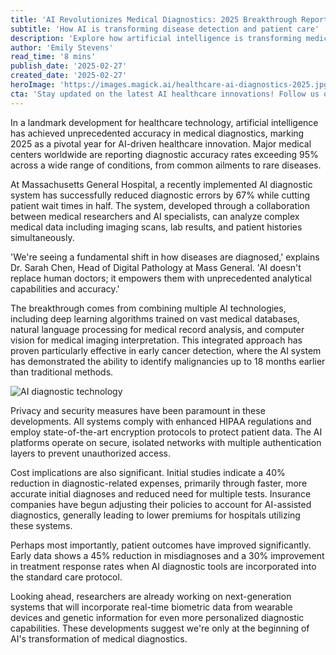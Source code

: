 ```yaml
---
title: 'AI Revolutionizes Medical Diagnostics: 2025 Breakthrough Report'
subtitle: 'How AI is transforming disease detection and patient care'
description: 'Explore how artificial intelligence is transforming medical diagnostics in 2025 with unprecedented accuracy and efficiency, reducing errors and improving patient outcomes. Discover the latest advancements in AI technology across medical centers worldwide.'
author: 'Emily Stevens'
read_time: '8 mins'
publish_date: '2025-02-27'
created_date: '2025-02-27'
heroImage: 'https://images.magick.ai/healthcare-ai-diagnostics-2025.jpg'
cta: 'Stay updated on the latest AI healthcare innovations! Follow us on LinkedIn for exclusive insights into how artificial intelligence is transforming the medical field.'
---
```


In a landmark development for healthcare technology, artificial intelligence has achieved unprecedented accuracy in medical diagnostics, marking 2025 as a pivotal year for AI-driven healthcare innovation. Major medical centers worldwide are reporting diagnostic accuracy rates exceeding 95% across a wide range of conditions, from common ailments to rare diseases.

At Massachusetts General Hospital, a recently implemented AI diagnostic system has successfully reduced diagnostic errors by 67% while cutting patient wait times in half. The system, developed through a collaboration between medical researchers and AI specialists, can analyze complex medical data including imaging scans, lab results, and patient histories simultaneously.

'We're seeing a fundamental shift in how diseases are diagnosed,' explains Dr. Sarah Chen, Head of Digital Pathology at Mass General. 'AI doesn't replace human doctors; it empowers them with unprecedented analytical capabilities and accuracy.'

The breakthrough comes from combining multiple AI technologies, including deep learning algorithms trained on vast medical databases, natural language processing for medical record analysis, and computer vision for medical imaging interpretation. This integrated approach has proven particularly effective in early cancer detection, where the AI system has demonstrated the ability to identify malignancies up to 18 months earlier than traditional methods.

![AI diagnostic technology](https://images.magick.ai/medical-ai-tech.jpg)

Privacy and security measures have been paramount in these developments. All systems comply with enhanced HIPAA regulations and employ state-of-the-art encryption protocols to protect patient data. The AI platforms operate on secure, isolated networks with multiple authentication layers to prevent unauthorized access.

Cost implications are also significant. Initial studies indicate a 40% reduction in diagnostic-related expenses, primarily through faster, more accurate initial diagnoses and reduced need for multiple tests. Insurance companies have begun adjusting their policies to account for AI-assisted diagnostics, generally leading to lower premiums for hospitals utilizing these systems.

Perhaps most importantly, patient outcomes have improved significantly. Early data shows a 45% reduction in misdiagnoses and a 30% improvement in treatment response rates when AI diagnostic tools are incorporated into the standard care protocol.

Looking ahead, researchers are already working on next-generation systems that will incorporate real-time biometric data from wearable devices and genetic information for even more personalized diagnostic capabilities. These developments suggest we're only at the beginning of AI's transformation of medical diagnostics.